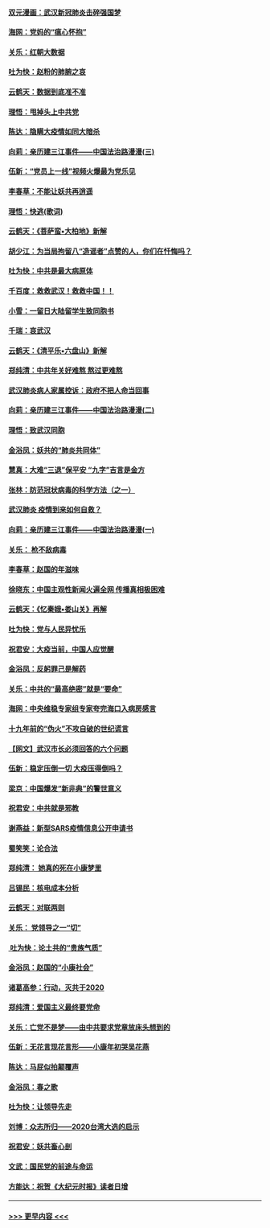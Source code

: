 #### [双元漫画：武汉新冠肺炎击碎强国梦](../pages/nsc993/n11843320.md?t=02051222) 
#### [海网：党妈的“瘟心怀抱”](../pages/nsc993/n11840740.md?t=02051222) 
#### [关乐：红朝大数据](../pages/nsc993/n11840675.md?t=02051222) 
#### [吐为快：赵粉的肺腑之哀](../pages/nsc993/n11840618.md?t=02051222) 
#### [云鹤天：数据到底准不准](../pages/nsc993/n11840325.md?t=02051222) 
#### [理悟：甩掉头上中共党](../pages/nsc993/n11838826.md?t=02051222) 
#### [陈达：隐瞒大疫情如同大暗杀](../pages/nsc993/n11838771.md?t=02051222) 
#### [向莉：亲历建三江事件——中国法治路漫漫(三)](../pages/nsc993/n11831825.md?t=02051222) 
#### [伍新：“党员上一线”视频火爆最为党乐见](../pages/nsc993/n11838200.md?t=02051222) 
#### [李春草：不能让妖共再逍遥](../pages/nsc993/n11838102.md?t=02051222) 
#### [理悟：快逃(歌词)](../pages/nsc993/n11838083.md?t=02051222) 
#### [云鹤天：《菩萨蛮▪大柏地》新解](../pages/nsc993/n11838059.md?t=02051222) 
#### [胡少江：为当局拘留八“造谣者”点赞的人，你们在忏悔吗？](../pages/nsc993/n11836801.md?t=02051222) 
#### [吐为快：中共是最大病原体](../pages/nsc993/n11836748.md?t=02051222) 
#### [千百度：救救武汉！救救中国！！](../pages/nsc993/n11836145.md?t=02051222) 
#### [小雪：一留日大陆留学生致同胞书](../pages/nsc993/n11834624.md?t=02051222) 
#### [千瑞：哀武汉](../pages/nsc993/n11833647.md?t=02051222) 
#### [云鹤天：《清平乐▪六盘山》新解](../pages/nsc993/n11833611.md?t=02051222) 
#### [郑纯清：中共年关好难熬 熬过更难熬](../pages/nsc993/n11833489.md?t=02051222) 
#### [武汉肺炎病人家属控诉：政府不把人命当回事](../pages/nsc993/n11833205.md?t=02051222) 
#### [向莉：亲历建三江事件——中国法治路漫漫(二)](../pages/nsc993/n11829102.md?t=02051222) 
#### [理悟：致武汉同胞](../pages/nsc993/n11831522.md?t=02051222) 
#### [金浴凤：妖共的“肺炎共同体”](../pages/nsc993/n11829448.md?t=02051222) 
#### [慧真：大难“三退”保平安 “九字”吉言是金方](../pages/nsc993/n11829501.md?t=02051222) 
#### [张林：防范冠状病毒的科学方法（之一）](../pages/nsc993/n11828618.md?t=02051222) 
#### [武汉肺炎 疫情到来如何自救？](../pages/nsc993/n11827632.md?t=02051222) 
#### [向莉：亲历建三江事件——中国法治路漫漫(一)](../pages/nsc993/n11827190.md?t=02051222) 
#### [关乐： 枪不敌病毒](../pages/nsc993/n11826746.md?t=02051222) 
#### [李春草：赵国的年滋味](../pages/nsc993/n11826321.md?t=02051222) 
#### [徐晓东：中国主观性新闻火遍全网 传播真相极困难](../pages/nsc993/n11826508.md?t=02051222) 
#### [云鹤天：《忆秦娥▪娄山关》再解](../pages/nsc993/n11824682.md?t=02051222) 
#### [吐为快：党与人民异忧乐](../pages/nsc993/n11824660.md?t=02051222) 
#### [祝君安：大疫当前，中国人应觉醒](../pages/nsc993/n11821946.md?t=02051222) 
#### [金浴凤：反躬罪己是解药](../pages/nsc993/n11820280.md?t=02051222) 
#### [关乐：中共的“最高绝密”就是“要命”](../pages/nsc993/n11816946.md?t=02051222) 
#### [海网：中央维稳专家组专家夸完海口入病房感言](../pages/nsc993/n11815138.md?t=02051222) 
#### [十九年前的“伪火”不攻自破的世纪谎言](../pages/nsc993/n11813238.md?t=02051222) 
#### [【网文】武汉市长必须回答的六个问题](../pages/nsc993/n11813848.md?t=02051222) 
#### [伍新：稳定压倒一切 大疫压得倒吗？](../pages/nsc993/n11812634.md?t=02051222) 
#### [梁京：中国爆发“新非典”的警世意义](../pages/nsc993/n11812554.md?t=02051222) 
#### [祝君安：中共就是邪教](../pages/nsc993/n11812431.md?t=02051222) 
#### [谢燕益：新型SARS疫情信息公开申请书](../pages/nsc993/n11808840.md?t=02051222) 
#### [蜀笑笑：论合法](../pages/nsc993/n11808064.md?t=02051222) 
#### [郑纯清： 她真的死在小康梦里](../pages/nsc993/n11806623.md?t=02051222) 
#### [吕锡民：核电成本分析](../pages/nsc993/n11806284.md?t=02051222) 
#### [云鹤天：对联两则](../pages/nsc993/n11805957.md?t=02051222) 
#### [关乐： 党领导之一“切”](../pages/nsc993/n11804505.md?t=02051222) 
#### [ 吐为快：论土共的“贵族气质”](../pages/nsc993/n11804490.md?t=02051222) 
#### [金浴凤：赵国的“小康社会”](../pages/nsc993/n11804452.md?t=02051222) 
#### [诸葛高参：行动，灭共于2020](../pages/nsc993/n11804120.md?t=02051222) 
#### [郑纯清：爱国主义最终要党命](../pages/nsc993/n11802197.md?t=02051222) 
#### [关乐：亡党不是梦——由中共要求党章放床头想到的](../pages/nsc993/n11802156.md?t=02051222) 
#### [伍新：无花言现花言形——小康年初哭吴花燕](../pages/nsc993/n11800044.md?t=02051222) 
#### [陈达：马屁似拍颠覆声](../pages/nsc993/n11800010.md?t=02051222) 
#### [金浴凤：春之歌](../pages/nsc993/n11797687.md?t=02051222) 
#### [吐为快：让领导先走](../pages/nsc993/n11797512.md?t=02051222) 
#### [刘博：众志所归——2020台湾大选的启示](../pages/nsc993/n11796878.md?t=02051222) 
#### [祝君安：妖共畜心剖](../pages/nsc993/n11794273.md?t=02051222) 
#### [文武：国民党的前途与命运](../pages/nsc993/n11794198.md?t=02051222) 
#### [方能达：祝贺《大纪元时报》读者日增](../pages/nsc993/n11793807.md?t=02051222) 

----
#### [ >>> 更早内容 <<< ](../indexes/nsc993-earlier.md)
